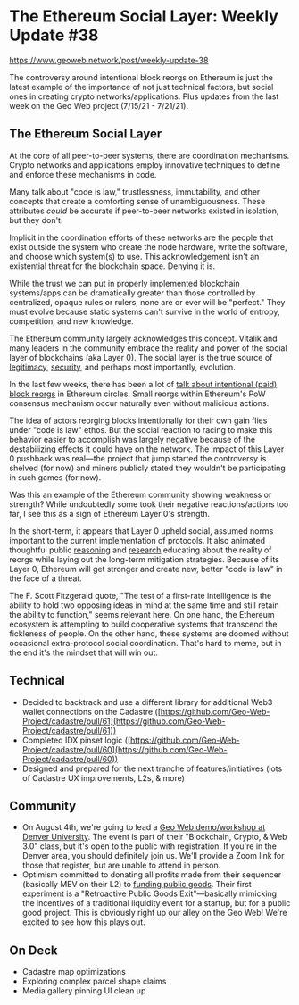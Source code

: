 # The Ethereum Social Layer: Weekly Update #38

https://www.geoweb.network/post/weekly-update-38

The controversy around intentional block reorgs on Ethereum is just the latest example of the importance of not just technical factors, but social ones in creating crypto networks/applications. Plus updates from the last week on the Geo Web project (7/15/21 - 7/21/21).

## The Ethereum Social Layer

At the core of all peer-to-peer systems, there are coordination mechanisms. Crypto networks and applications employ innovative techniques to define and enforce these mechanisms in code.

Many talk about &quot;code is law,&quot; trustlessness, immutability, and other concepts that create a comforting sense of unambiguousness. These attributes _could_ be accurate if peer-to-peer networks existed in isolation, but they don&#39;t.

Implicit in the coordination efforts of these networks are the people that exist outside the system who create the node hardware, write the software, and choose which system(s) to use. This acknowledgement isn&#39;t an existential threat for the blockchain space. Denying it is.

While the trust we can put in properly implemented blockchain systems/apps can be dramatically greater than those controlled by centralized, opaque rules or rulers, none are or ever will be &quot;perfect.&quot; They must evolve because static systems can&#39;t survive in the world of entropy, competition, and new knowledge.

The Ethereum community largely acknowledges this concept. Vitalik and many leaders in the community embrace the reality and power of the social layer of blockchains (aka Layer 0). The social layer is the true source of [legitimacy](https://vitalik.ca/general/2021/03/23/legitimacy.html), [security](https://insights.deribit.com/market-research/the-onion-model-of-blockchain-security-part-1/), and perhaps most importantly, evolution.

In the last few weeks, there has been a lot of [talk about intentional (paid) block reorgs](https://twitter.com/EdgarArout/status/1413149508611960839) in Ethereum circles. Small reorgs within Ethereum&#39;s PoW consensus mechanism occur naturally even without malicious actions.

The idea of actors reorging blocks intentionally for their own gain flies under &quot;code is law&quot; ethos. But the social reaction to racing to make this behavior easier to accomplish was largely negative because of the destabilizing effects it could have on the network. The impact of this Layer 0 pushback was real—the project that jump started the controversy is shelved (for now) and miners publicly stated they wouldn&#39;t be participating in such games (for now).

Was this an example of the Ethereum community showing weakness or strength? While undoubtedly some took their negative reactions/actions too far, I see this as a sign of Ethereum Layer 0&#39;s strength.

In the short-term, it appears that Layer 0 upheld social, assumed norms important to the current implementation of protocols. It also animated thoughtful public [reasoning](https://medium.com/flashbots/flashbots-on-reorgs-914e397b78d8) and [research](https://www.paradigm.xyz/2021/07/ethereum-reorgs-after-the-merge/) educating about the reality of reorgs while laying out the long-term mitigation strategies. Because of its Layer 0, Ethereum will get stronger and create new, better &quot;code is law&quot; in the face of a threat.

The F. Scott Fitzgerald quote, &quot;The test of a first-rate intelligence is the ability to hold two opposing ideas in mind at the same time and still retain the ability to function,&quot; seems relevant here. On one hand, the Ethereum ecosystem is attempting to build cooperative systems that transcend the fickleness of people. On the other hand, these systems are doomed without occasional extra-protocol social coordination. That&#39;s hard to meme, but in the end it&#39;s the mindset that will win out.

## Technical

- Decided to backtrack and use a different library for additional Web3 wallet connections on the Cadastre ([https://github.com/Geo-Web-Project/cadastre/pull/61](https://github.com/Geo-Web-Project/cadastre/pull/61))
- Completed IDX pinset logic ([https://github.com/Geo-Web-Project/cadastre/pull/60](https://github.com/Geo-Web-Project/cadastre/pull/60))
- Designed and prepared for the next tranche of features/initiatives (lots of Cadastre UX improvements, L2s, &amp; more)

## Community

- On August 4th, we&#39;re going to lead a [Geo Web demo/workshop at Denver University](https://www.eventbrite.com/e/blockchain-crypto-web-30-open-guest-lecture-tickets-163928575783). The event is part of their &quot;Blockchain, Crypto, &amp; Web 3.0&quot; class, but it&#39;s open to the public with registration. If you&#39;re in the Denver area, you should definitely join us. We&#39;ll provide a Zoom link for those that register, but are unable to attend in person.
- Optimism committed to donating all profits made from their sequencer (basically MEV on their L2) to [funding public goods](https://medium.com/ethereum-optimism/retroactive-public-goods-funding-33c9b7d00f0c). Their first experiment is a &quot;Retroactive Public Goods Exit&quot;—basically mimicking the incentives of a traditional liquidity event for a startup, but for a public good project. This is obviously right up our alley on the Geo Web! We&#39;re excited to see how this plays out.

## On Deck

- Cadastre map optimizations
- Exploring complex parcel shape claims
- Media gallery pinning UI clean up
